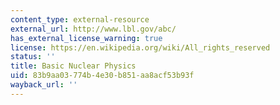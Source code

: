 ```yaml
---
content_type: external-resource
external_url: http://www.lbl.gov/abc/
has_external_license_warning: true
license: https://en.wikipedia.org/wiki/All_rights_reserved
status: ''
title: Basic Nuclear Physics
uid: 83b9aa03-774b-4e30-b851-aa8acf53b93f
wayback_url: ''
---
```

